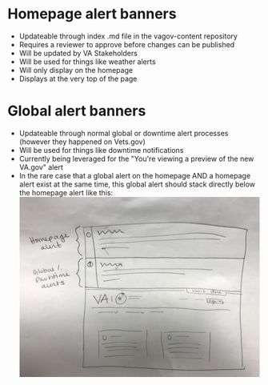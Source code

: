 # Homepage alert banners
- Updateable through index .md file in the vagov-content repository
- Requires a reviewer to approve before changes can be published
- Will be updated by VA Stakeholders
- Will be used for things like weather alerts
- Will only display on the homepage
- Displays at the very top of the page

# Global alert banners
- Updateable through normal global or downtime alert processes (however they happened on Vets.gov)
- Will be used for things like downtime notifications
- Currently being leveraged for the "You're viewing a preview of the new VA.gov" alert
- In the rare case that a global alert on the homepage AND a homepage alert exist at the same time, this global alert should stack directly below the homepage alert like this:
![alt tag](https://github.com/department-of-veterans-affairs/va.gov-team/blob/master/images-for-documentation/IMG_8045.jpg)

